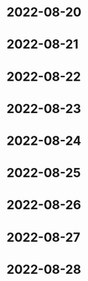 # 2022-08-20 
# 2022-08-21
# 2022-08-22
# 2022-08-23
# 2022-08-24
# 2022-08-25
# 2022-08-26
# 2022-08-27
# 2022-08-28
